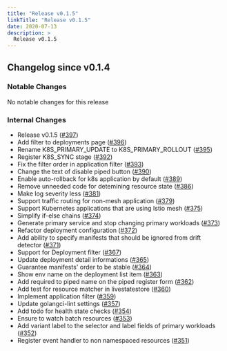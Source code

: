 ```yaml
---
title: "Release v0.1.5"
linkTitle: "Release v0.1.5"
date: 2020-07-13
description: >
  Release v0.1.5
---
```


## Changelog since v0.1.4

### Notable Changes

No notable changes for this release

### Internal Changes
* Release v0.1.5 ([#397](https://github.com/pipe-cd/pipe/pull/397))
* Add filter to deployments page ([#396](https://github.com/pipe-cd/pipe/pull/396))
* Rename K8S_PRIMARY_UPDATE to K8S_PRIMARY_ROLLOUT ([#395](https://github.com/pipe-cd/pipe/pull/395))
* Register K8S_SYNC stage ([#392](https://github.com/pipe-cd/pipe/pull/392))
* Fix the filter order in application filter ([#393](https://github.com/pipe-cd/pipe/pull/393))
* Change the text of disable piped button ([#390](https://github.com/pipe-cd/pipe/pull/390))
* Enable auto-rollback for k8s application by default ([#389](https://github.com/pipe-cd/pipe/pull/389))
* Remove unneeded code for detemining resource state ([#386](https://github.com/pipe-cd/pipe/pull/386))
* Make log severity less ([#381](https://github.com/pipe-cd/pipe/pull/381))
* Support traffic routing for non-mesh application ([#379](https://github.com/pipe-cd/pipe/pull/379))
* Support Kubernetes applications that are using Istio mesh ([#375](https://github.com/pipe-cd/pipe/pull/375))
* Simplify if-else chains ([#374](https://github.com/pipe-cd/pipe/pull/374))
* Generate primary service and stop changing primary workloads ([#373](https://github.com/pipe-cd/pipe/pull/373))
* Refactor deployment configuration ([#372](https://github.com/pipe-cd/pipe/pull/372))
* Add ability to specify manifests that should be ignored from drift detector ([#371](https://github.com/pipe-cd/pipe/pull/371))
* Support for Deployment filter ([#367](https://github.com/pipe-cd/pipe/pull/367))
* Update deployment detail informations ([#365](https://github.com/pipe-cd/pipe/pull/365))
* Guarantee manifests' order to be stable ([#364](https://github.com/pipe-cd/pipe/pull/364))
* Show env name on the deployment list item ([#363](https://github.com/pipe-cd/pipe/pull/363))
* Add required to piped name on the piped register form ([#362](https://github.com/pipe-cd/pipe/pull/362))
* Add test for resource matcher in livestatestore ([#360](https://github.com/pipe-cd/pipe/pull/360))
* Implement application filter ([#359](https://github.com/pipe-cd/pipe/pull/359))
* Update golangci-lint settings ([#357](https://github.com/pipe-cd/pipe/pull/357))
* Add todo for health state checks ([#354](https://github.com/pipe-cd/pipe/pull/354))
* Ensure to watch batch resources ([#353](https://github.com/pipe-cd/pipe/pull/353))
* Add variant label to the selector and label fields of primary workloads ([#352](https://github.com/pipe-cd/pipe/pull/352))
* Register event handler to non namespaced resources ([#351](https://github.com/pipe-cd/pipe/pull/351))
